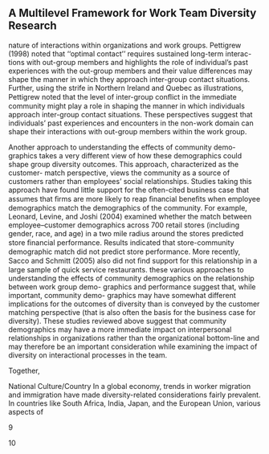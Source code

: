 ## A Multilevel Framework for Work Team Diversity Research

nature of interactions within organizations and work groups. Pettigrew (1998) noted that ‘‘optimal contact’’ requires sustained long-term interac- tions with out-group members and highlights the role of individual’s past experiences with the out-group members and their value differences may shape the manner in which they approach inter-group contact situations. Further, using the strife in Northern Ireland and Quebec as illustrations, Pettigrew noted that the level of inter-group conﬂict in the immediate community might play a role in shaping the manner in which individuals approach inter-group contact situations. These perspectives suggest that individuals’ past experiences and encounters in the non-work domain can shape their interactions with out-group members within the work group.

Another approach to understanding the effects of community demo- graphics takes a very different view of how these demographics could shape group diversity outcomes. This approach, characterized as the customer- match perspective, views the community as a source of customers rather than employees’ social relationships. Studies taking this approach have found little support for the often-cited business case that assumes that ﬁrms are more likely to reap ﬁnancial beneﬁts when employee demographics match the demographics of the community. For example, Leonard, Levine, and Joshi (2004) examined whether the match between employee–customer demographics across 700 retail stores (including gender, race, and age) in a two mile radius around the stores predicted store ﬁnancial performance. Results indicated that store-community demographic match did not predict store performance. More recently, Sacco and Schmitt (2005) also did not ﬁnd support for this relationship in a large sample of quick service restaurants. these various approaches to understanding the effects of community demographics on the relationship between work group demo- graphics and performance suggest that, while important, community demo- graphics may have somewhat different implications for the outcomes of diversity than is conveyed by the customer matching perspective (that is also often the basis for the business case for diversity). These studies reviewed above suggest that community demographics may have a more immediate impact on interpersonal relationships in organizations rather than the organizational bottom-line and may therefore be an important consideration while examining the impact of diversity on interactional processes in the team.

Together,

National Culture/Country In a global economy, trends in worker migration and immigration have made diversity-related considerations fairly prevalent. In countries like South Africa, India, Japan, and the European Union, various aspects of

9

10